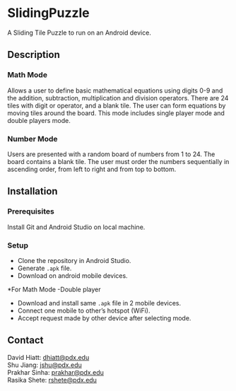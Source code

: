 # SlidingPuzzle
A Sliding Tile Puzzle to run on an Android device.

## Description
### Math Mode
Allows a user to define basic mathematical equations using digits 0-9 and the addition, subtraction, multiplication and division operators. There are 24 tiles with digit or operator, and a blank tile. The user can form equations by moving tiles around the board. This mode includes single player mode and double players mode. 
### Number Mode
Users are presented with a random board of numbers from 1 to 24. The board contains a blank tile. The user must order the numbers sequentially in ascending order, from left to right and from top to bottom. 

## Installation
### Prerequisites
Install Git and Android Studio on local machine.
### Setup
- Clone the repository in Android Studio.
- Generate `.apk` file.
- Download on android mobile devices.

*For Math Mode -Double player
- Download and install same `.apk` file in 2 mobile devices.
- Connect one mobile to other’s hotspot (WiFi).
- Accept request made by other device after selecting mode.

## Contact
David Hiatt: dhiatt@pdx.edu  
Shu Jiang: jshu@pdx.edu  
Prakhar Sinha: prakhar@pdx.edu  
Rasika Shete: rshete@pdx.edu  
